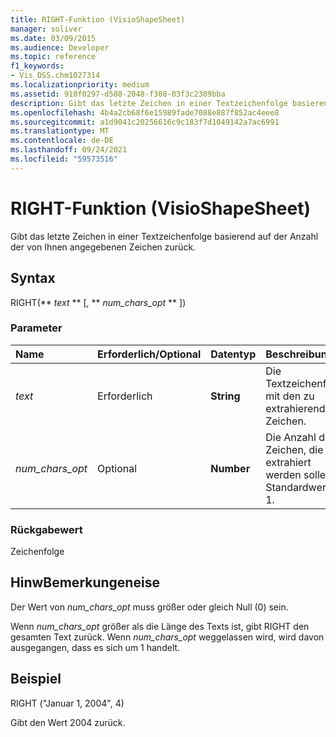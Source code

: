 ```yaml
---
title: RIGHT-Funktion (VisioShapeSheet)
manager: soliver
ms.date: 03/09/2015
ms.audience: Developer
ms.topic: reference
f1_keywords:
- Vis_DSS.chm1027314
ms.localizationpriority: medium
ms.assetid: 910f0297-d588-2048-f308-03f3c2389bba
description: Gibt das letzte Zeichen in einer Textzeichenfolge basierend auf der Anzahl der von Ihnen angegebenen Zeichen zurück.
ms.openlocfilehash: 4b4a2cb68f6e15989fade7088e887f852ac4eee8
ms.sourcegitcommit: a1d9041c20256616c9c183f7d1049142a7ac6991
ms.translationtype: MT
ms.contentlocale: de-DE
ms.lasthandoff: 09/24/2021
ms.locfileid: "59573516"
---
```

# <a name="right-function-visioshapesheet"></a>RIGHT-Funktion (VisioShapeSheet)

Gibt das letzte Zeichen in einer Textzeichenfolge basierend auf der Anzahl der von Ihnen angegebenen Zeichen zurück.
  
## <a name="syntax"></a>Syntax

RIGHT(** *text* ** [, ** *num_chars_opt* ** ]) 
  
### <a name="parameters"></a>Parameter

|**Name**|**Erforderlich/Optional**|**Datentyp**|**Beschreibung**|
|:-----|:-----|:-----|:-----|
| _text_ <br/> |Erforderlich  <br/> |**String** <br/> | Die Textzeichenfolge mit den zu extrahierenden Zeichen.  <br/> |
| _num_chars_opt_ <br/> |Optional  <br/> |**Number** <br/> |Die Anzahl der Zeichen, die extrahiert werden sollen. Standardwert ist 1.  <br/> |
   
### <a name="return-value"></a>Rückgabewert

Zeichenfolge
  
## <a name="remarks"></a>HinwBemerkungeneise

Der Wert von  _num_chars_opt_ muss größer oder gleich Null (0) sein. 
  
Wenn  _num_chars_opt_ größer als die Länge des Texts ist, gibt RIGHT den gesamten Text zurück. Wenn  _num_chars_opt_ weggelassen wird, wird davon ausgegangen, dass es sich um 1 handelt. 
  
## <a name="example"></a>Beispiel

RIGHT ("Januar 1, 2004", 4) 
  
Gibt den Wert 2004 zurück. 
  


